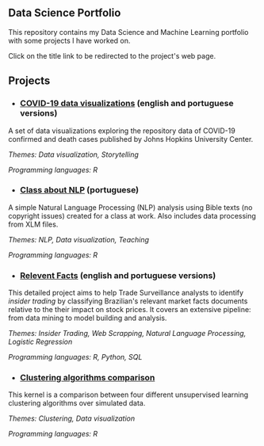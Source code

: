 Data Science Portfolio
----------------------

This repository contains my Data Science and Machine Learning portfolio with some projects I have worked on.

Click on the title link to be redirected to the project's web page.

## Projects

- ### [COVID-19 data visualizations](https://gabriel-msilva.github.io/covid-19/) (english and portuguese versions)

A set of data visualizations exploring the repository data of COVID-19 confirmed and death cases published by Johns Hopkins University Center.

  _Themes: Data visualization, Storytelling_

  _Programming languages: R_

- ### [Class about NLP](https://github.com/gabriel-msilva/bible) (portuguese)

A simple Natural Language Processing (NLP) analysis using Bible texts (no copyright issues) created for a class at work. Also includes data processing from XLM files.

  _Themes: NLP, Data visualization, Teaching_

  _Programming languages: R_

- ### [Relevent Facts](https://gabriel-msilva.github.io/relevant-facts/) (english and portuguese versions)

This detailed project aims to help Trade Surveillance analysts to identify *insider trading* by classifying Brazilian's relevant market facts documents relative to the their impact on stock prices. It covers an extensive pipeline: from data mining to model building and analysis.

  _Themes: Insider Trading, Web Scrapping, Natural Language Processing, Logistic Regression_

  _Programming languages: R, Python, SQL_

- ### [Clustering algorithms comparison](https://github.com/gabriel-msilva/clustering-comparison/blob/master/clustering_comparison.md)

This kernel is a comparison between four different unsupervised learning clustering algorithms over simulated data.

  _Themes: Clustering, Data visualization_

  _Programming languages: R_
